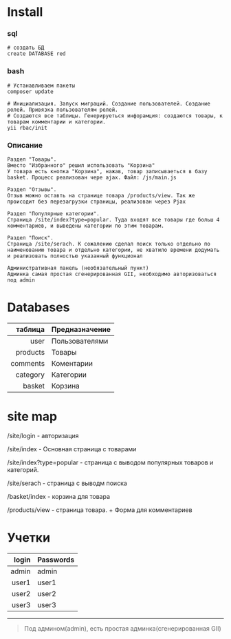 # Install

### sql
~~~
# создать БД
create DATABASE red
~~~
### bash
~~~
# Устанавливаем пакеты 
composer update

# Инициализация. Запуск миграций. Создание пользователей. Создание ролей. Привязка пользователям ролей.
# Создаются все таблицы. Генерируеться инфорамция: создаются товары, к товарам комментарии и категории.
yii rbac/init
~~~



### Описание
~~~
Раздел "Товары".
Вместо "Избранного" решил использовать "Корзина"
У товара есть кнопка "Корзина", нажав, товар записываеться в базу basket. Процесс реализован чере ajax. Файл: /js/main.js

Раздел "Отзывы". 
Отзыв можно оставть на странице товара /products/view. Так же происодит без перезагрузки страницы, реализован через Pjax

Раздел "Популярные категории". 
Страница /site/index?type=popular. Туда входят все товары где больш 4 комментариев, и выведены категории по этим товарам.

Раздел "Поиск". 
Страница /site/serach. К сожалению сделал поиск только отдельно по  наименованию товара и отдельно категории, не хватило времени додумать и реализовать полностью указанный функционал 

Административная панель (необязательный пункт)
Админка самая простая сгенерированная GII, необходимо авторизоваться под admin
~~~



# Databases

| таблица  | Предназначение |
|-----:|-----------|
|     user| Пользователями|
|     products| Товары    |
|     comments| Коментарии       |
|     category| Категории       |
|     basket| Корзина       |

# site map
/site/login - авторизация

/site/index - Основная страница с товарами

/site/index?type=popular - страница с выводом популярных товаров и категорий. 

/site/serach - страница с выводм поиска

/basket/index - корзина для товара

/products/view - страница товара. + Форма для комментариев


# Учетки

| login  | Passwords |
|-----:|-----------|
|     admin| admin|
|     user1| user1    |
|     user2| user2       |
|     user3| user3       |

---
> Под админом(admin), есть простая админка(сгенерированная GII)



